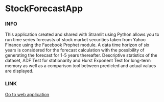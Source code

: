 # StockForecastApp

### INFO

This application created and shared with Stramlit using Python allows you to run time series forecasts of stock market securities taken from Yahoo Finance using the Facebook Prophet module. A data time horizon of six years is considered for the forecast calculation with the possibility of generating the forecast for 1-5 years thereafter. Descriptive statistics of the dataset, ADF Test for stationarity and Hurst Exponent Test for long-term memory as well as a comparison tool between predicted and actual values are displayed.

### LINK

[Go to web application](https://simonebianco-stockforecastapp-main-o8gwpf.streamlitapp.com/ )


